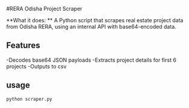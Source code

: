 #RERA Odisha Project Scraper

**What it does: **
A Python script that scrapes real estate project data from Odisha RERA, using an internal API with base64-encoded data.

## Features
-Decodes base64 JSON payloads
-Extracts project details for first 6 projects
-Outputs to csv

## usage
```bash
python scraper.py